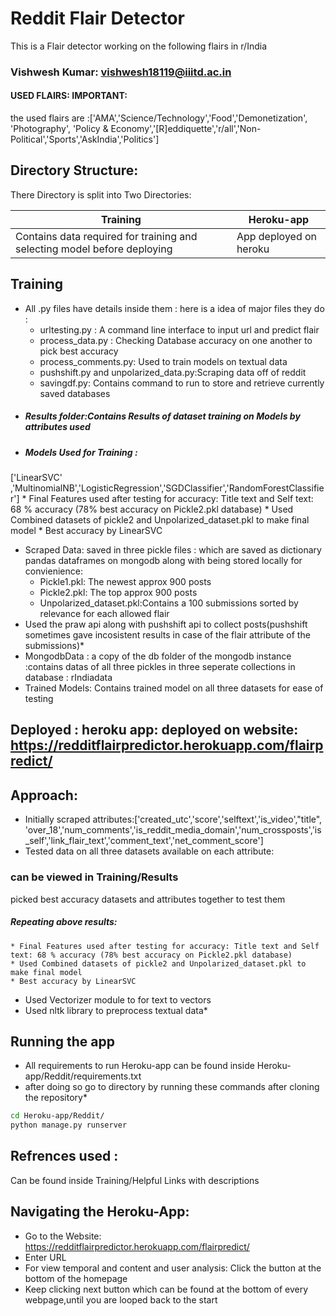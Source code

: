 # Reddit Flair Detector #
This is a Flair detector working on the following flairs in r/India
### Vishwesh Kumar: vishwesh18119@iiitd.ac.in
#### USED FLAIRS: IMPORTANT: 
the used flairs are :['AMA','Science/Technology','Food','Demonetization', 'Photography', 'Policy & Economy','[R]eddiquette','r/all','Non-Political','Sports','AskIndia','Politics']


## Directory Structure:
There Directory is split into Two Directories:

Training                                                                 | Heroku-app
------------------------------------------------------------------------ | ---------------------
Contains data required for training and selecting model before deploying | App deployed on heroku

## Training

* All .py files have details inside them : here is a idea of major files they do :
	* urltesting.py : A command line interface to input url and predict flair
	* process_data.py : Checking Database accuracy on one another to pick best  accuracy
	* process_comments.py: Used to train models on textual data
	* pushshift.py and unpolarized_data.py:Scraping data off of reddit
	* savingdf.py: Contains command to run to store and retrieve currently saved databases
* ##### Results folder:Contains Results of dataset training on Models by attributes used
* ##### Models Used for Training :
['LinearSVC'	,'MultinomialNB','LogisticRegression','SGDClassifier','RandomForestClassifier']
	* Final Features used after testing for accuracy: Title text and Self text: 68 % accuracy (78% best accuracy on Pickle2.pkl database)
	* Used Combined datasets of pickle2 and Unpolarized_dataset.pkl to make final model
	* Best accuracy by LinearSVC 
* Scraped Data: saved in three pickle files : which are saved as dictionary pandas dataframes on mongodb along with being stored locally for convienience:
	* Pickle1.pkl: The newest approx 900 posts
	* Pickle2.pkl: The top approx 900 posts
	* Unpolarized_dataset.pkl:Contains a 100 submissions sorted by relevance for each allowed flair
* Used the praw api along with pushshift api to collect posts(pushshift sometimes gave incosistent results in case of the flair attribute of the submissions)*
* MongodbData : a copy of the db folder of the mongodb instance :contains datas of all three pickles in three seperate collections in database : rIndiadata
* Trained Models: Contains trained model on all three datasets for ease of testing


## Deployed : heroku app: deployed on website: https://redditflairpredictor.herokuapp.com/flairpredict/


## Approach: 
* Initially scraped attributes:['created_utc','score','selftext','is_video',"title",
'over_18','num_comments','is_reddit_media_domain','num_crossposts','is_self','link_flair_text','comment_text','net_comment_score'] 
* Tested data on all three datasets available on each attribute:
### can be viewed in Training/Results
picked best accuracy datasets and attributes together to test them
##### Repeating above results:
	* Final Features used after testing for accuracy: Title text and Self text: 68 % accuracy (78% best accuracy on Pickle2.pkl database)
	* Used Combined datasets of pickle2 and Unpolarized_dataset.pkl to make final model
	* Best accuracy by LinearSVC 
* Used Vectorizer module to for text to vectors
* Used nltk library to preprocess textual data*

## Running the app

* All requirements to run Heroku-app can be found inside Heroku-app/Reddit/requirements.txt
* after doing so go to directory by running these commands after cloning the repository*

```bash
cd Heroku-app/Reddit/
python manage.py runserver
```
## Refrences used : 
Can be found inside Training/Helpful Links with descriptions

## Navigating the Heroku-App:
* Go to the Website: https://redditflairpredictor.herokuapp.com/flairpredict/
* Enter URL
* For view temporal and content and user analysis: Click the button at the bottom of the homepage
* Keep clicking next button which can be found at the bottom of every webpage,until you are looped back to the start





